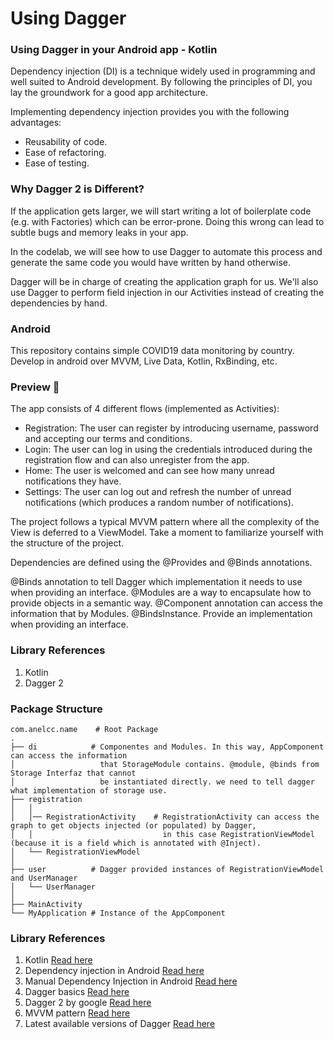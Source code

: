# Using Dagger

### Using Dagger in your Android app - Kotlin

Dependency injection (DI) is a technique widely used in programming and well suited to Android development. By following the principles of DI, you lay the groundwork for a good app architecture.

Implementing dependency injection provides you with the following advantages:

* Reusability of code.
* Ease of refactoring.
* Ease of testing.

### Why Dagger 2 is Different?
If the application gets larger, we will start writing a lot of boilerplate code (e.g. with Factories) which can be error-prone. Doing this wrong can lead to subtle bugs and memory leaks in your app.

In the codelab, we will see how to use Dagger to automate this process and generate the same code you would have written by hand otherwise.

Dagger will be in charge of creating the application graph for us. We'll also use Dagger to perform field injection in our Activities instead of creating the dependencies by hand.

### Android
This repository contains simple COVID19 data monitoring by country. Develop in android over MVVM, Live Data, Kotlin, RxBinding, etc.

### Preview 🎉
The app consists of 4 different flows (implemented as Activities):

* Registration: The user can register by introducing username, password and accepting our terms and conditions.
* Login: The user can log in using the credentials introduced during the registration flow and can also unregister from the app.
* Home: The user is welcomed and can see how many unread notifications they have.
* Settings: The user can log out and refresh the number of unread notifications (which produces a random number of notifications).

The project follows a typical MVVM pattern where all the complexity of the View is deferred to a ViewModel. Take a moment to familiarize yourself with the structure of the project.

Dependencies are defined using the @Provides and @Binds annotations.

@Binds annotation to tell Dagger which implementation it needs to use when providing an interface.
@Modules are a way to encapsulate how to provide objects in a semantic way.
@Component annotation  can access the information that by Modules.
@BindsInstance. Provide an implementation when providing an interface.

### Library References
1. Kotlin
2. Dagger 2


### Package Structure
```
com.anelcc.name    # Root Package
.
├── di            # Componentes and Modules. In this way, AppComponent can access the information
│                   that StorageModule contains. @module, @binds from Storage Interfaz that cannot
│                   be instantiated directly. we need to tell dagger what implementation of storage use.
├── registration
│   │
│   │── RegistrationActivity    # RegistrationActivity can access the graph to get objects injected (or populated) by Dagger,
│   │                             in this case RegistrationViewModel (because it is a field which is annotated with @Inject).
│   └── RegistrationViewModel
│
├── user          # Dagger provided instances of RegistrationViewModel and UserManager
│   └── UserManager
│
├── MainActivity
└── MyApplication # Instance of the AppComponent
```


### Library References

1. Kotlin [Read here](https://developer.android.com/kotlin/ktx)
0. Dependency injection in Android [Read here](https://developer.android.com/training/dependency-injection)
0. Manual Dependency Injection in Android [Read here](https://developer.android.com/training/dependency-injection/manual)
0. Dagger basics [Read here](https://developer.android.com/training/dependency-injection/dagger-basics)
0. Dagger 2 by google [Read here](https://docs.google.com/presentation/d/1fby5VeGU9CN8zjw4lAb2QPPsKRxx6mSwCe9q7ECNSJQ/pub?start=false&loop=false&delayms=3000&slide=id.p)
0. MVVM pattern [Read here](https://blog.mindorks.com/mvc-mvp-mvvm-architecture-in-android)
0. Latest available versions of Dagger [Read here](https://github.com/google/dagger/releases)
